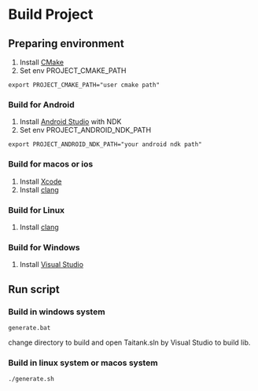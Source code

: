 # Build Project

## Preparing environment

1. Install [CMake](https://cmake.org/)
2. Set env PROJECT_CMAKE_PATH 
```
export PROJECT_CMAKE_PATH="user cmake path"
```
### Build for Android

1. Install [Android Studio](https://developer.android.com/studio) with NDK
2. Set env PROJECT_ANDROID_NDK_PATH
```
export PROJECT_ANDROID_NDK_PATH="your android ndk path"
```

### Build for macos or ios

1. Install [Xcode](https://developer.apple.com/xcode/)
2. Install [clang](https://clang.llvm.org/)

### Build for Linux

1. Install [clang](https://clang.llvm.org/)

### Build for Windows

1. Install [Visual Studio](https://visualstudio.microsoft.com/zh-hans/)

## Run script

### Build in windows system
```
generate.bat
```
change directory to build and open Taitank.sln by Visual Studio to build lib.

### Build in linux system or macos system
```
./generate.sh
```
